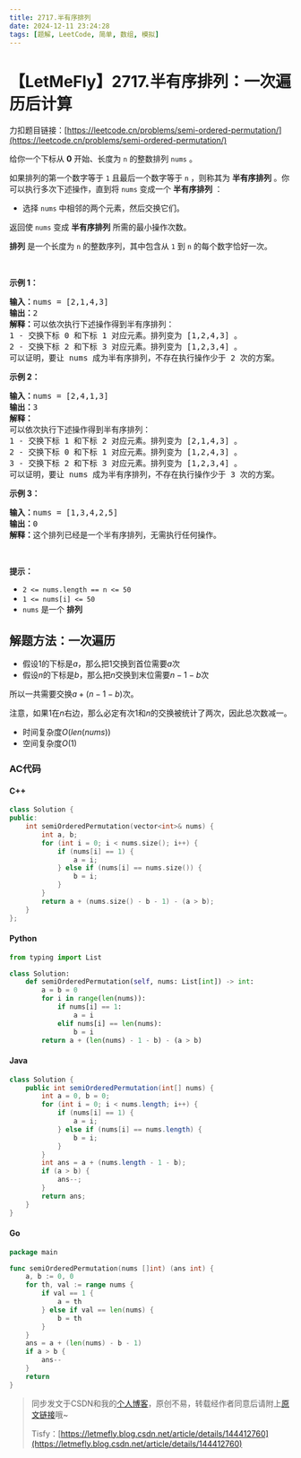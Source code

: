 ```yaml
---
title: 2717.半有序排列
date: 2024-12-11 23:24:28
tags: [题解, LeetCode, 简单, 数组, 模拟]
---
```


# 【LetMeFly】2717.半有序排列：一次遍历后计算

力扣题目链接：[https://leetcode.cn/problems/semi-ordered-permutation/](https://leetcode.cn/problems/semi-ordered-permutation/)

<p>给你一个下标从 <strong>0</strong> 开始、长度为 <code>n</code> 的整数排列 <code>nums</code> 。</p>

<p>如果排列的第一个数字等于 <code>1</code> 且最后一个数字等于 <code>n</code> ，则称其为 <strong>半有序排列</strong> 。你可以执行多次下述操作，直到将 <code>nums</code> 变成一个 <strong>半有序排列</strong> ：</p>

<ul>
	<li>选择 <code>nums</code> 中相邻的两个元素，然后交换它们。</li>
</ul>

<p>返回使 <code>nums</code> 变成 <strong>半有序排列</strong> 所需的最小操作次数。</p>

<p><strong>排列</strong> 是一个长度为 <code>n</code> 的整数序列，其中包含从 <code>1</code> 到 <code>n</code> 的每个数字恰好一次。</p>

<p>&nbsp;</p>

<p><strong>示例 1：</strong></p>

<pre>
<strong>输入：</strong>nums = [2,1,4,3]
<strong>输出：</strong>2
<strong>解释：</strong>可以依次执行下述操作得到半有序排列：
1 - 交换下标 0 和下标 1 对应元素。排列变为 [1,2,4,3] 。
2 - 交换下标 2 和下标 3 对应元素。排列变为 [1,2,3,4] 。
可以证明，要让 nums 成为半有序排列，不存在执行操作少于 2 次的方案。</pre>

<p><strong>示例 2：</strong></p>

<pre>
<strong>输入：</strong>nums = [2,4,1,3]
<strong>输出：</strong>3
<strong>解释：
</strong>可以依次执行下述操作得到半有序排列：
1 - 交换下标 1 和下标 2 对应元素。排列变为 [2,1,4,3] 。
2 - 交换下标 0 和下标 1 对应元素。排列变为 [1,2,4,3] 。
3 - 交换下标 2 和下标 3 对应元素。排列变为 [1,2,3,4] 。
可以证明，要让 nums 成为半有序排列，不存在执行操作少于 3 次的方案。
</pre>

<p><strong>示例 3：</strong></p>

<pre>
<strong>输入：</strong>nums = [1,3,4,2,5]
<strong>输出：</strong>0
<strong>解释：</strong>这个排列已经是一个半有序排列，无需执行任何操作。
</pre>

<p>&nbsp;</p>

<p><strong>提示：</strong></p>

<ul>
	<li><code>2 &lt;= nums.length == n &lt;= 50</code></li>
	<li><code>1 &lt;= nums[i]&nbsp;&lt;= 50</code></li>
	<li><code>nums</code> 是一个 <strong>排列</strong></li>
</ul>


    
## 解题方法：一次遍历

+ 假设$1$的下标是$a$，那么把$1$交换到首位需要$a$次
+ 假设$n$的下标是$b$，那么把$n$交换到末位需要$n-1-b$次

所以一共需要交换$a + (n - 1 - b)$次。

注意，如果$1$在$n$右边，那么必定有次$1$和$n$的交换被统计了两次，因此总次数减一。

+ 时间复杂度$O(len(nums))$
+ 空间复杂度$O(1)$

### AC代码

#### C++

```cpp
class Solution {
public:
    int semiOrderedPermutation(vector<int>& nums) {
        int a, b;
        for (int i = 0; i < nums.size(); i++) {
            if (nums[i] == 1) {
                a = i;
            } else if (nums[i] == nums.size()) {
                b = i;
            }
        }
        return a + (nums.size() - b - 1) - (a > b);
    }
};
```

#### Python

```python
from typing import List

class Solution:
    def semiOrderedPermutation(self, nums: List[int]) -> int:
        a = b = 0
        for i in range(len(nums)):
            if nums[i] == 1:
                a = i
            elif nums[i] == len(nums):
                b = i
        return a + (len(nums) - 1 - b) - (a > b)
```

#### Java

```java
class Solution {
    public int semiOrderedPermutation(int[] nums) {
        int a = 0, b = 0;
        for (int i = 0; i < nums.length; i++) {
            if (nums[i] == 1) {
                a = i;
            } else if (nums[i] == nums.length) {
                b = i;
            }
        }
        int ans = a + (nums.length - 1 - b);
        if (a > b) {
            ans--;
        }
        return ans;
    }
}
```

#### Go

```go
package main

func semiOrderedPermutation(nums []int) (ans int) {
    a, b := 0, 0
    for th, val := range nums {
        if val == 1 {
            a = th
        } else if val == len(nums) {
            b = th
        }
    }
    ans = a + (len(nums) - b - 1)
    if a > b {
        ans--
    }
    return
}
```

> 同步发文于CSDN和我的[个人博客](https://blog.letmefly.xyz/)，原创不易，转载经作者同意后请附上[原文链接](https://blog.letmefly.xyz/2024/12/11/LeetCode%202717.%E5%8D%8A%E6%9C%89%E5%BA%8F%E6%8E%92%E5%88%97/)哦~
>
> Tisfy：[https://letmefly.blog.csdn.net/article/details/144412760](https://letmefly.blog.csdn.net/article/details/144412760)
